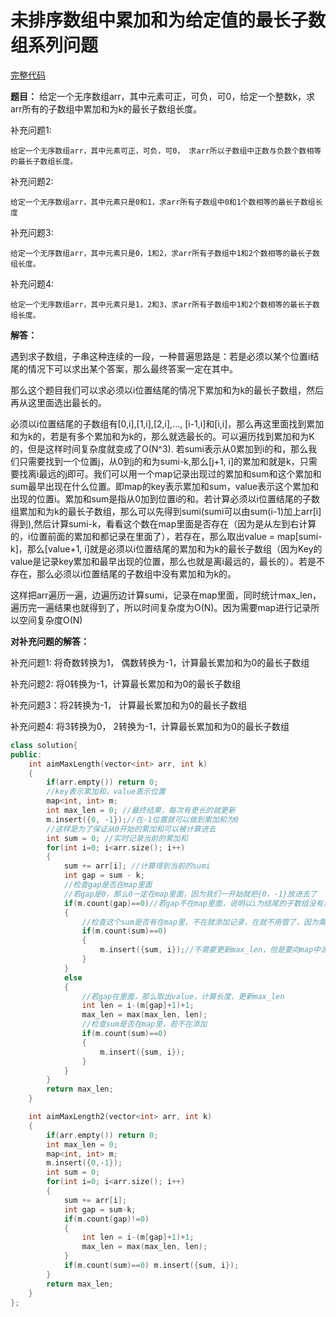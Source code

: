 # 未排序数组中累加和为给定值的最长子数组系列问题
[完整代码]()

**题目：**
给定一个无序数组arr，其中元素可正，可负，可0，给定一个整数k，求arr所有的子数组中累加和为k的最长子数组长度。

补充问题1:
  
    给定一个无序数组arr，其中元素可正，可负，可0， 求arr所以子数组中正数与负数个数相等的最长子数组长度。

补充问题2:
    
    给定一个无序数组arr，其中元素只是0和1，求arr所有子数组中0和1个数相等的最长子数组长度

补充问题3:
    
    给定一个无序数组arr，其中元素只是0，1和2，求arr所有子数组中1和2个数相等的最长子数组长度。

补充问题4:
    
    给定一个无序数组arr，其中元素只是1，2和3，求arr所有子数组中1和2个数相等的最长子数组长度。

**解答：**

遇到求子数组，子串这种连续的一段，一种普遍思路是：若是必须以某个位置i结尾的情况下可以求出某个答案，那么最终答案一定在其中。

那么这个题目我们可以求必须以i位置结尾的情况下累加和为k的最长子数组，然后再从这里面选出最长的。

必须以i位置结尾的子数组有[0,i],[1,i],[2,i],..., [i-1,i]和[i,i]，那么再这里面找到累加和为k的，若是有多个累加和为k的，那么就选最长的。可以遍历找到累加和为K的，但是这样时间复杂度就变成了O(N^3). 若sumi表示从0累加到i的和，那么我们只需要找到一个位置j，从0到j的和为sumi-k,那么[j+1, i]的累加和就是k，只需要找离i最远的j即可。我们可以用一个map记录出现过的累加和sum和这个累加和sum最早出现在什么位置。即map的key表示累加和sum，value表示这个累加和出现的位置i。累加和sum是指从0加到位置i的和。若计算必须以i位置结尾的子数组累加和为k的最长子数组，那么可以先得到sumi(sumi可以由sum(i-1)加上arr[i]得到),然后计算sumi-k，看看这个数在map里面是否存在（因为是从左到右计算的，i位置前面的累加和都记录在里面了），若存在，那么取出value = map[sumi-k]，那么[value+1, i]就是必须以i位置结尾的累加和为k的最长子数组（因为Key的value是记录key累加和最早出现的位置，那么也就是离i最远的，最长的）。若是不存在，那么必须以i位置结尾的子数组中没有累加和为k的。

这样把arr遍历一遍，边遍历边计算sumi，记录在map里面，同时统计max_len，遍历完一遍结果也就得到了，所以时间复杂度为O(N)。因为需要map进行记录所以空间复杂度O(N)

**对补充问题的解答：**

补充问题1: 将奇数转换为1， 偶数转换为-1，计算最长累加和为0的最长子数组

补充问题2: 将0转换为-1，计算最长累加和为0的最长子数组

补充问题3：将2转换为-1， 计算最长累加和为0的最长子数组

补充问题4: 将3转换为0， 2转换为-1，计算最长累加和为0的最长子数组


```c++
class solution{
public:
    int aimMaxLength(vector<int> arr, int k)
    {
        if(arr.empty()) return 0;
        //key表示累加和，value表示位置
        map<int, int> m;
        int max_len = 0; //最终结果，每次有更长的就更新
        m.insert({0, -1});//在-1位置就可以做到累加和为0
        //这样是为了保证从0开始的累加和可以被计算进去
        int sum = 0; //实时记录当前的累加和
        for(int i=0; i<arr.size(); i++)
        {
            sum += arr[i]; //计算得到当前的sumi
            int gap = sum - k;
            //检查gap是否在map里面
            //若gap是0，那么0一定在map里面，因为我们一开始就把{0，-1}放进去了
            if(m.count(gap)==0)//若gap不在map里面，说明以i为结尾的子数组没有满足条件的
            {
                //检查这个sum是否有在map里，不在就添加记录，在就不用管了，因为需要出现最早的
                if(m.count(sum)==0)
                {
                    m.insert({sum, i});//不需要更新max_len，但是要向map中添加记录
                }
            }
            else
            {
                //若gap在里面，那么取出value，计算长度，更新max_len
                int len = i-(m[gap]+1)+1;
                max_len = max(max_len, len);
                //检查sum是否在map里，若不在添加
                if(m.count(sum)==0)
                {
                    m.insert({sum, i});
                }
            }
        }
        return max_len; 
    }

    int aimMaxLength2(vector<int> arr, int k)
    {
        if(arr.empty()) return 0;
        int max_len = 0;
        map<int, int> m;
        m.insert({0,-1});
        int sum = 0;
        for(int i=0; i<arr.size(); i++)
        {
            sum += arr[i];
            int gap = sum-k;
            if(m.count(gap)!=0)
            {
                int len = i-(m[gap]+1)+1;
                max_len = max(max_len, len);
            }
            if(m.count(sum)==0) m.insert({sum, i});
        }
        return max_len;
    }
};
```